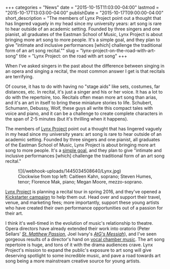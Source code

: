 +++
categories = "News"
date = "2015-10-15T11:03:00-04:00"
lastmod = "2015-10-17T13:03:00-04:00"
publishDate = "2015-10-17T09:00:00-04:00"
short_description = "The members of Lynx Project point out a thought that has lingered vaguely in my head since my university years: art song is rare to hear outside of an academic setting. Founded by three singers and one pianist, all graduates of the Eastman School of Music, Lynx Project is about bringing more art song to more people. It's a simple goal, and they plan to give \"intimate and inclusive performances [which] challenge the traditional form of an art song recital.\""
slug = "lynx-project-on-the-road-with-art-song"
title = "Lynx Project: on the road with art song"
+++

When I've asked singers in the past about the difference between singing in an opera and singing a recital, the most common answer I get is that recitals are terrifying. 

Of course, it has to do with having no "stage aids" like sets, costumes, far distances, etc. In recital, it's just a singer and his or her voice. It has a lot to do with the repertoire, too. Recitals often mean more art song than arias, and it's an art in itself to bring these miniature stories to life. Schubert, Schumann, Debussy, Wolf, these guys all write this compact tales with voice and piano, and it can be a challenge to create complete characters in the span of 2-5 minutes (but it's thrilling when it happens).

The members of [Lynx Project](/scene/companies/lynx-project/) point out a thought that has lingered vaguely in my head since my university years: art song is rare to hear outside of an academic setting. Founded by three singers and one pianist, all graduates of the Eastman School of Music, Lynx Project is about bringing more art song to more people. It's a [simple goal](https://www.kickstarter.com/projects/1967299709/lynx-project-our-case-for-art-song), and they plan to give "intimate and inclusive performances [which] challenge the traditional form of an art song recital."

<figure data-type="image">
![](/webhook-uploads/1445034508640/Lynx.jpg)
<figcaption>Clockwise from top left: Caitleen Kahn, soprano; Steven Humes, tenor; Florence Mak, piano; Megan Moore, mezzo-soprano.</figcaption>
</figure>

[Lynx Project](https://www.kickstarter.com/projects/1967299709/lynx-project-our-case-for-art-song) is planning a recital tour in spring 2016, and they've opened a [Kickstarter campaign](https://www.kickstarter.com/projects/1967299709/lynx-project-our-case-for-art-song) to help them out. Head over and support their travel, venue, and marketing fees; more importantly, support these young artists who have created their own performance opportunities out of a passion for their art.

I think it's well-timed in the evolution of music's relationship to theatre. Opera directors have already extended their work into oratorio (Peter Sellars' [*St. Matthew Passion*](https://www.youtube.com/watch?v=PO1uxy3grpU), Joel Ivany's [*AtG's Messiah*](http://againstthegraintheatre.com/messiah/)), and I've seen gorgeous results of a director's hand on [vocal chamber music](/music-as-theatre-a-chamber-concert-in-banff/).  The art song repertoire is huge, and tons of it with the drama audiences crave. Lynx Project's mission to expand the public's exposure to art song will give deserving spotlight to some incredible music, and pave a road towards art song being a more mainstream creative source for young artists.
